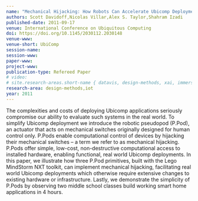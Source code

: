 ```yaml
---
name: "Mechanical Hijacking: How Robots Can Accelerate Ubicomp Deployments"
authors: Scott Davidoff,Nicolas Villar,Alex S. Taylor,Shahram Izadi
published-date: 2011-09-17
venue: International Conference on Ubiquitous Computing
doi: https://doi.org/10.1145/2030112.2030148
venue-www: 
venue-short: UbiComp
session-name: 
session-www: 
paper-www: 
project-www: 
publication-type: Refereed Paper
# video: 
# site.research-areas.short-name { datavis, design-methods, xai, immersion, ops }
research-area: design-methods,iot
year: 2011
---
```

The complexities and costs of deploying Ubicomp applications seriously compromise our ability to evaluate such systems in the real world. To simplify Ubicomp deployment we introduce the robotic pseudopod (P.Pod), an actuator that acts on mechanical switches originally designed for human control only. P.Pods enable computational control of devices by hijacking their mechanical switches – a term we refer to as mechanical hijacking. P.Pods offer simple, low-cost, non-destructive computational access to installed hardware, enabling functional, real world Ubicomp deployments. In this paper, we illustrate how three P.Pod primitives, built with the Lego MindStorm NXT toolkit, can implement mechanical hijacking, facilitating real world Ubicomp deployments which otherwise require extensive changes to existing hardware or infrastructure. Lastly, we demonstrate the simplicity of P.Pods by observing two middle school classes build working smart home applications in 4 hours.